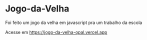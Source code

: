 # Jogo-da-Velha
Foi feito um jogo da velha em javascript pra um trabalho da escola

Acesse em https://jogo-da-velha-opal.vercel.app
